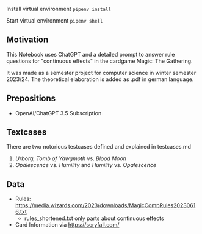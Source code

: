 Install virtual environment
``pipenv install``

Start virtual environment
``pipenv shell``

## Motivation
This Notebook uses ChatGPT and a detailed prompt to answer rule questions for "continuous effects" in the cardgame Magic: The Gathering.

It was made as a semester project for computer science in winter semester 2023/24. The theoretical elaboration is added as .pdf in german language.


## Prepositions
- OpenAI/ChatGPT 3.5 Subscription

## Textcases  
There are two notorious testcases defined and explained in testcases.md
1. *Urborg, Tomb of Yawgmoth* vs. *Blood Moon*
2. *Opalescence* vs. *Humility* and *Humility* vs. *Opalescence* 


##  Data
- Rules: https://media.wizards.com/2023/downloads/MagicCompRules20230616.txt
  - rules_shortened.txt only parts about continuous effects
- Card Information via https://scryfall.com/ 
